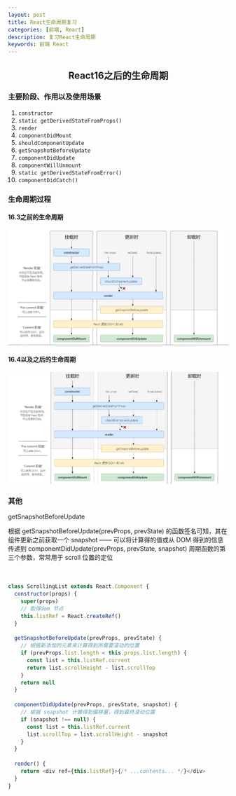 ```yaml
---
layout: post
title: React生命周期复习
categories: [前端, React]
description: 复习React生命周期
keywords: 前端 React
---
```



<h2 align="center">React16之后的生命周期</h2>

### 主要阶段、作用以及使用场景

 1. `constructor`
 2. `static getDerivedStateFromProps()`
 3. `render`
 4. `componentDidMount`
 5. `shouldComponentUpdate`
 6. `getSnapshotBeforeUpdate`
 7. `componentDidUpdate`
 8. `componentWillUnmount`
 9. `static getDerivedStateFromError()`
 10. `componentDidCatch()`


### 生命周期过程


#### 16.3之前的生命周期

  ![16.3](./16.3.png)


#### 16.4以及之后的生命周期

  ![16.4](./16.4.png)



### 其他


getSnapshotBeforeUpdate

根据 getSnapshotBeforeUpdate(prevProps, prevState) 的函数签名可知，其在组件更新之前获取一个 snapshot —— 可以将计算得的值或从 DOM 得到的信息传递到 componentDidUpdate(prevProps, prevState, snapshot) 周期函数的第三个参数，常常用于 scroll 位置的定位

```javascript


class ScrollingList extends React.Component {
  constructor(props) {
    super(props)
    // 取得dom 节点
    this.listRef = React.createRef()
  }

  getSnapshotBeforeUpdate(prevProps, prevState) {
    // 根据新添加的元素来计算得到所需要滚动的位置
    if (prevProps.list.length < this.props.list.length) {
      const list = this.listRef.current
      return list.scrollHeight - list.scrollTop
    }
    return null
  }

  componentDidUpdate(prevProps, prevState, snapshot) {
    // 根据 snapshot 计算得到偏移量，得到最终滚动位置
    if (snapshot !== null) {
      const list = this.listRef.current
      list.scrollTop = list.scrollHeight - snapshot
    }
  }

  render() {
    return <div ref={this.listRef}>{/* ...contents... */}</div>
  }
}

```
